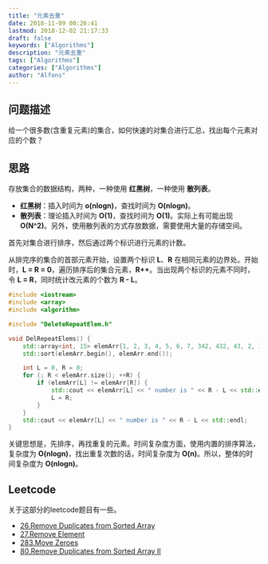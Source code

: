 ```yaml
---
title: "元素去重"
date: 2018-11-09 00:26:41
lastmod: 2018-12-02 21:17:33
draft: false
keywords: ["Algorithms"]
description: "元素去重"
tags: ["Algorithms"]
categories: ["Algorithms"]
author: "Alfons"
---
```


## 问题描述

给一个很多数(含重复元素)的集合，如何快速的对集合进行汇总，找出每个元素对应的个数？

<!--more-->

## 思路

存放集合的数据结构，两种，一种使用 **红黑树**，一种使用 **散列表**。

- **红黑树**：插入时间为 **o(nlogn)**，查找时间为 **O(nlogn)**。
- **散列表**：理论插入时间为 **O(1)**，查找时间为 **O(1)**。实际上有可能出现 **O(N^2)**。另外，使用散列表的方式存放数据，需要使用大量的存储空间。

首先对集合进行排序，然后通过两个标识进行元素的计数。

从排完序的集合的首部元素开始，设置两个标识 **L**、**R** 在相同元素的边界处。开始时，**L = R = 0**，遍历排序后的集合元素，**R++**。当出现两个标识的元素不同时，令 **L = R**，同时统计改元素的个数为 **R - L**。

```C++
#include <iostream>
#include <array>
#include <algorithm>

#include "DeleteRepeatElem.h"

void DelRepeatElems() {
    std::array<int, 15> elemArr{1, 2, 3, 4, 5, 6, 7, 342, 432, 43, 2, 34, 5, 6, 2};
    std::sort(elemArr.begin(), elemArr.end());

    int L = 0, R = 0;
    for (; R < elemArr.size(); ++R) {
        if (elemArr[L] != elemArr[R]) {
            std::cout << elemArr[L] << " number is " << R - L << std::endl;
            L = R;
        }
    }
    std::cout << elemArr[L] << " number is " << R - L << std::endl;
}
```

关键思想是，先排序，再找重复的元素。时间复杂度方面，使用内置的排序算法，复杂度为 **O(nlogn)**，找出重复次数的话，时间复杂度为 **O(n)**。所以，整体的时间复杂度为 **O(nlogn)**。

## Leetcode

关于这部分的leetcode题目有一些。

- [26.Remove Duplicates from Sorted Array](https://github.com/Alfonsxh/LeetCode-Challenge-python/blob/master/LeetCode/C%2B%2B/Solution.h#L15)
- [27.Remove Element](https://github.com/Alfonsxh/LeetCode-Challenge-python/blob/master/LeetCode/C%2B%2B/Solution.h#L55)
- [283.Move Zeroes](https://github.com/Alfonsxh/LeetCode-Challenge-python/blob/master/LeetCode/C%2B%2B/Solution.h#L69)
- [80.Remove Duplicates from Sorted Array II](https://github.com/Alfonsxh/LeetCode-Challenge-python/blob/master/LeetCode/C%2B%2B/Solution.h#L34)